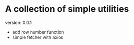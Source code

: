 # A collection of simple utilities

version: 0.0.1

- add row number function
- simple fetcher with axios
